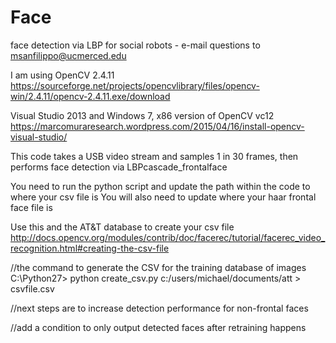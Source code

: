 # Face
face detection via LBP for social robots - e-mail questions to msanfilippo@ucmerced.edu

I am using OpenCV 2.4.11 
https://sourceforge.net/projects/opencvlibrary/files/opencv-win/2.4.11/opencv-2.4.11.exe/download

Visual Studio 2013 and Windows 7, x86 version of OpenCV vc12
https://marcomuraresearch.wordpress.com/2015/04/16/install-opencv-visual-studio/

This code takes a USB video stream and samples 1 in 30 frames, then performs face detection via LBPcascade_frontalface


You need to run the python script and update the path within the code to where your csv file is
You will also need to update where your haar frontal face file is 

Use this and the AT&T database to create your csv file
http://docs.opencv.org/modules/contrib/doc/facerec/tutorial/facerec_video_recognition.html#creating-the-csv-file

//the command to generate the CSV for the training database of images
C:\Python27> python create_csv.py c:/users/michael/documents/att > csvfile.csv


//next steps are to increase detection performance for non-frontal faces


//add a condition to only output detected faces after retraining happens
